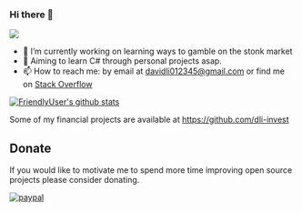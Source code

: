 ### Hi there 👋
![](https://komarev.com/ghpvc/?username=FriendlyUser&color=blue)
<!--
**FriendlyUser/FriendlyUser** is a ✨ _special_ ✨ repository because its `README.md` (this file) appears on your GitHub profile.

Here are some ideas to get you started:
- 🌱 I’m currently learning ...
- 👯 I’m looking to collaborate on ...
- 🤔 I’m looking for help with ...
- 💬 Ask me about ...
- 📫 How to reach me: ...
- 😄 Pronouns: ...
- ⚡ Fun fact: ...
-->


- 🔭 I’m currently working on learning ways to gamble on the stonk market
- 🤔 Aiming to learn C# through personal projects asap.
- 📫 How to reach me: by email at davidli012345@gmail.com or find me on [Stack Overflow](https://stackoverflow.com/users/10226731/grandfleet)

[![FriendlyUser's github stats](https://github-readme-stats.vercel.app/api?username=FriendlyUser)](https://github.com/anuraghazra/github-readme-stats)


Some of my financial projects are available at https://github.com/dli-invest

## Donate
If you would like to motivate me to spend more time improving open source projects please consider donating.

[![paypal](https://www.paypalobjects.com/en_US/i/btn/btn_donateCC_LG.gif)](https://www.paypal.com/cgi-bin/webscr?cmd=_donations&business=Z6M6Y83D3URSU&item_name=Motivating+me+to+continue+to+produce+open+source+projects&currency_code=CAD)
